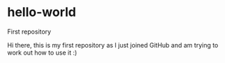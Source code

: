 # hello-world
First repository

Hi there, this is my first repository as I just joined GitHub and am trying to work out how to use it :)
